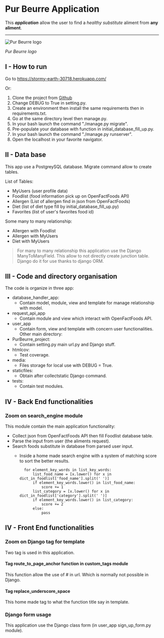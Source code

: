 # Pur Beurre Application

This ***application*** allow the user to find a 
*healthy substitute* aliment from **any aliment**. 

___

![Pur Beurre logo](PurBeurre_project/media/pur_beurre.ico)

*Pur Beurre logo*

## I - How to run  
Go to https://stormy-earth-30718.herokuapp.com/

Or:
1. Clone the project from [Github](https://github.com/sebajou/PurBeurreApp) 
2. Change DEBUG to True in setting.py.
3. Create an environment then install the same requirements then in requirements.txt. 
4. Go at the same directory level then manage.py. 
5. In your bash launch the command "./manage.py migrate".
6. Pre-populate your database with function in initial_database_fill_up.py.
7. In your bash launch the command "./manage.py runserver".
7. Open the localhost in your favorite navigator. 

## II - Data base
This app use a PostgreySQL database. 
Migrate command allow to create tables. 

List of Tables: 
+ MyUsers (user profile data)
+ Foodlist (food information pick up on OpenFactFoods API)
+ Allergen (List of allergen find in json from OpenFactFoods)
+ Diet (list of diet type fill by initial_database_fill_up.py)
+ Favorites (list of user's favorites food id)

Some many to many relationship:
+ Allergen with Foodlist
+ Allergen with MyUsers
+ Diet with MyUsers

> For many to many relationship this application use the Django ManyToManyField. 
This allow to not directly create junction table. Django do it for use thanks to django ORM. 

## III - Code and directory organisation
The code is organize in three app:
+ database_handler_app:
    + Contain model, module, view and template for manage relationship with model.  
+ request_api_app
    + Contain module and view which interact with OpenFactFoods API. 
+ user_app
    + Contain form, view and template with concern user functionalities.
Other main directory:
+ PurBeurre_project:
    + Contain setting.py main url.py and Django stuff. 
+ htmlcov:
    + Test coverage. 
+ media:
    + Files storage for local use with DEBUG = True. 
+ staticfiles: 
    + Obtain after collectstatic Django command. 
+ tests:  
    + Contain test modules. 

## IV - Back End functionalities

### Zoom on search_engine module
This module contain the main application functionality:
+ Collect json from OpenFactFoods API then fill Foodlist database table. 
+ Parse the input from user (the aliments request). 
+ Search foods substitute in database from parsed user input.
    + Inside a home made search engine with a system of matching score 
    to sort the better results. 

            for element_key_words in list_key_words:
                list_food_name = [x.lower() for x in dict_in_foodlist['food_name'].split(' ')]
                if element_key_words.lower() in list_food_name:
                    score += 1
                list_category = [x.lower() for x in dict_in_foodlist['category'].split(' ')]
                if element_key_words.lower() in list_category:
                    score += 2
                else:
                    pass
## IV - Front End functionalities

### Zoom on Django tag for template
Two tag is used in this application. 
#### Tag route_to_page_anchor function in custom_tags module
This function allow the use of # in url. Which is normally not possible in Django. 
#### Tag replace_underscore_space 
This home made tag to what the function title say in template. 

### Django form usage
This application use the Django class form (in user_app sign_up_form.py module). 